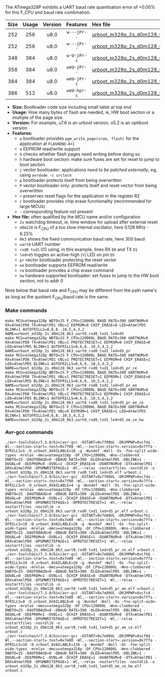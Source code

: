 The ATmega328P exhibits a UART baud rate quantisation error of +0.00% for this F_CPU and baud rate combination.

|Size|Usage|Version|Features|Hex file|
|:-:|:-:|:-:|:-:|:--|
|252|256|u8.0|`w---jPr--`|[urboot_m328p_2s_d0m128_0k3_uart0_rxd0_txd1_led+d5.hex](https://raw.githubusercontent.com/stefanrueger/urboot.hex/main/mcus/atmega328p/watchdog_2_s/internal_oscillator_d-6.25%25/%2B0m128000_hz/%2B%2B%2B0k3_baud/uart0_rxd0_txd1/led%2Bd5/urboot_m328p_2s_d0m128_0k3_uart0_rxd0_txd1_led%2Bd5.hex)|
|252|256|u8.0|`w---jPr--`|[urboot_m328p_2s_d0m128_0k3_uart0_rxd0_txd1_led+d5_pr.hex](https://raw.githubusercontent.com/stefanrueger/urboot.hex/main/mcus/atmega328p/watchdog_2_s/internal_oscillator_d-6.25%25/%2B0m128000_hz/%2B%2B%2B0k3_baud/uart0_rxd0_txd1/led%2Bd5/urboot_m328p_2s_d0m128_0k3_uart0_rxd0_txd1_led%2Bd5_pr.hex)|
|348|384|u8.0|`w-U-jPr-c`|[urboot_m328p_2s_d0m128_0k3_uart0_rxd0_txd1_led+d5_pr_ce.hex](https://raw.githubusercontent.com/stefanrueger/urboot.hex/main/mcus/atmega328p/watchdog_2_s/internal_oscillator_d-6.25%25/%2B0m128000_hz/%2B%2B%2B0k3_baud/uart0_rxd0_txd1/led%2Bd5/urboot_m328p_2s_d0m128_0k3_uart0_rxd0_txd1_led%2Bd5_pr_ce.hex)|
|358|384|u8.0|`weU-jPr--`|[urboot_m328p_2s_d0m128_0k3_uart0_rxd0_txd1_led+d5_pr_ee.hex](https://raw.githubusercontent.com/stefanrueger/urboot.hex/main/mcus/atmega328p/watchdog_2_s/internal_oscillator_d-6.25%25/%2B0m128000_hz/%2B%2B%2B0k3_baud/uart0_rxd0_txd1/led%2Bd5/urboot_m328p_2s_d0m128_0k3_uart0_rxd0_txd1_led%2Bd5_pr_ee.hex)|
|384|384|u8.0|`weU-jPr-c`|[urboot_m328p_2s_d0m128_0k3_uart0_rxd0_txd1_led+d5_pr_ee_ce.hex](https://raw.githubusercontent.com/stefanrueger/urboot.hex/main/mcus/atmega328p/watchdog_2_s/internal_oscillator_d-6.25%25/%2B0m128000_hz/%2B%2B%2B0k3_baud/uart0_rxd0_txd1/led%2Bd5/urboot_m328p_2s_d0m128_0k3_uart0_rxd0_txd1_led%2Bd5_pr_ee_ce.hex)|
|386|512|u8.0|`weU-hpr-c`|[urboot_m328p_2s_d0m128_0k3_uart0_rxd0_txd1_led+d5_ee_ce_hw.hex](https://raw.githubusercontent.com/stefanrueger/urboot.hex/main/mcus/atmega328p/watchdog_2_s/internal_oscillator_d-6.25%25/%2B0m128000_hz/%2B%2B%2B0k3_baud/uart0_rxd0_txd1/led%2Bd5/urboot_m328p_2s_d0m128_0k3_uart0_rxd0_txd1_led%2Bd5_ee_ce_hw.hex)|

- **Size:** Bootloader code size including small table at top end
- **Usage:** How many bytes of flash are needed, ie, HW boot section or a multiple of the page size
- **Version:** For example, u7.6 is an urboot version, o5.2 is an optiboot version
- **Features:**
  + `w` bootloader provides `pgm_write_page(sram, flash)` for the application at `FLASHEND-4+1`
  + `e` EEPROM read/write support
  + `U` checks whether flash pages need writing before doing so
  + `h` hardware boot section: make sure fuses are set for reset to jump to boot section
  + `j` vector bootloader: applications *need to be patched externally*, eg, using `avrdude -c urclock`
  + `p` bootloader protects itself from being overwritten
  + `P` vector bootloader only: protects itself and reset vector from being overwritten
  + `r` preserves reset flags for the application in the register R2
  + `c` bootloader provides chip erase functionality (recommended for large MCUs)
  + `-` corresponding feature not present
- **Hex file:** often qualified by the MCU name and/or configuration
  + `2s` watchdog timeout, ie, time window for upload after external reset
  + `d0m128` is F<sub>CPU</sub> of a too slow internal oscillator, here 0.128 MHz - 6.25%
  + `0k3` shows the fixed communication baud rate, here 300 baud
  + `uart0` UART number
  + `rxd0 txd1` I/O using, in this example, lines RX `D0` and TX `D1`
  + `led+d5` toggles an active-high (`+`) LED on pin `D5`
  + `pr` vector bootloader protecting the reset vector
  + `ee` bootloader supports EEPROM read/write
  + `ce` bootloader provides a chip erase command
  + `hw` hardware supported bootloader: set fuses to jump to the HW boot section, not to addr 0


Note below that baud rate and F<sub>CPU</sub> may be different from the path name's as long as the quotient F<sub>CPU</sub>/baud rate is the same.

### Make commands
```
make MCU=atmega328p WDTO=2S F_CPU=120000L BAUD_RATE=300 UARTNUM=0 RX=AtmelPD0 TX=AtmelPD1 VBL=1 EEPROM=0 CHIP_ERASE=0 LED=AtmelPD5 BLINK=1 AUTOFRILLS=0,6,8..10,5,4,3,2 NAME=urboot_m328p_2s_d0m128_0k3_uart0_rxd0_txd1_led+d5
make MCU=atmega328p WDTO=2S F_CPU=120000L BAUD_RATE=300 UARTNUM=0 RX=AtmelPD0 TX=AtmelPD1 VBL=1 PROTECTRESET=1 EEPROM=0 CHIP_ERASE=0 LED=AtmelPD5 BLINK=1 AUTOFRILLS=0,6,8..10,5,4,3,2 NAME=urboot_m328p_2s_d0m128_0k3_uart0_rxd0_txd1_led+d5_pr
make MCU=atmega328p WDTO=2S F_CPU=120000L BAUD_RATE=300 UARTNUM=0 RX=AtmelPD0 TX=AtmelPD1 VBL=1 PROTECTRESET=1 EEPROM=0 CHIP_ERASE=1 LED=AtmelPD5 BLINK=1 AUTOFRILLS=0,6,8..10,5,4,3,2 NAME=urboot_m328p_2s_d0m128_0k3_uart0_rxd0_txd1_led+d5_pr_ce
make MCU=atmega328p WDTO=2S F_CPU=120000L BAUD_RATE=300 UARTNUM=0 RX=AtmelPD0 TX=AtmelPD1 VBL=1 PROTECTRESET=1 EEPROM=1 CHIP_ERASE=0 LED=AtmelPD5 BLINK=1 AUTOFRILLS=0,6,8..10,5,4,3,2 NAME=urboot_m328p_2s_d0m128_0k3_uart0_rxd0_txd1_led+d5_pr_ee
make MCU=atmega328p WDTO=2S F_CPU=120000L BAUD_RATE=300 UARTNUM=0 RX=AtmelPD0 TX=AtmelPD1 VBL=1 PROTECTRESET=1 EEPROM=1 CHIP_ERASE=1 LED=AtmelPD5 BLINK=1 AUTOFRILLS=0,6,8..10,5,4,3,2 NAME=urboot_m328p_2s_d0m128_0k3_uart0_rxd0_txd1_led+d5_pr_ee_ce
make MCU=atmega328p WDTO=2S F_CPU=120000L BAUD_RATE=300 UARTNUM=0 RX=AtmelPD0 TX=AtmelPD1 VBL=0 EEPROM=1 CHIP_ERASE=1 LED=AtmelPD5 BLINK=1 AUTOFRILLS=0,6,8..10,5,4,3,2 NAME=urboot_m328p_2s_d0m128_0k3_uart0_rxd0_txd1_led+d5_ee_ce_hw
```

### Avr-gcc commands
```
./avr-toolchain/7.3.0/bin/avr-gcc -DSTART=0x7f00UL -DRJMPWP=0xcfda -Wl,--section-start=.text=0x7f00 -Wl,--section-start=.version=0x7ffa -DFRILLS=5 -D_urboot_AVAILABLE=18 -g -Wundef -Wall -Os -fno-split-wide-types -mrelax -mmcu=atmega328p -DF_CPU=120000L -Wno-clobbered -DWDTO=2S -DAUTOBAUD=0 -DBAUD_RATE=300 -DLED=AtmelPD5 -DBLINK=1 -DDUAL=0 -DEEPROM=0 -DVBL=1 -DCHIP_ERASE=0 -DUARTNUM=0 -DTX=AtmelPD1 -DRX=AtmelPD0 -DPGMWRITEPAGE=1 -Wl,--relax -nostartfiles -nostdlib -o urboot_m328p_2s_d0m128_0k3_uart0_rxd0_txd1_led+d5.elf urboot.c
./avr-toolchain/7.3.0/bin/avr-gcc -DSTART=0x7f00UL -DRJMPWP=0xcfda -Wl,--section-start=.text=0x7f00 -Wl,--section-start=.version=0x7ffa -DFRILLS=5 -D_urboot_AVAILABLE=4 -g -Wundef -Wall -Os -fno-split-wide-types -mrelax -mmcu=atmega328p -DF_CPU=120000L -Wno-clobbered -DWDTO=2S -DAUTOBAUD=0 -DBAUD_RATE=300 -DLED=AtmelPD5 -DBLINK=1 -DDUAL=0 -DEEPROM=0 -DVBL=1 -DCHIP_ERASE=0 -DUARTNUM=0 -DTX=AtmelPD1 -DRX=AtmelPD0 -DPGMWRITEPAGE=1 -DPROTECTRESET=1 -Wl,--relax -nostartfiles -nostdlib -o urboot_m328p_2s_d0m128_0k3_uart0_rxd0_txd1_led+d5_pr.elf urboot.c
./avr-toolchain/7.3.0/bin/avr-gcc -DSTART=0x7e80UL -DRJMPWP=0xcfb1 -Wl,--section-start=.text=0x7e80 -Wl,--section-start=.version=0x7ffa -DFRILLS=10 -D_urboot_AVAILABLE=36 -g -Wundef -Wall -Os -fno-split-wide-types -mrelax -mmcu=atmega328p -DF_CPU=120000L -Wno-clobbered -DWDTO=2S -DAUTOBAUD=0 -DBAUD_RATE=300 -DLED=AtmelPD5 -DBLINK=1 -DDUAL=0 -DEEPROM=0 -DVBL=1 -DCHIP_ERASE=1 -DUARTNUM=0 -DTX=AtmelPD1 -DRX=AtmelPD0 -DPGMWRITEPAGE=1 -DPROTECTRESET=1 -Wl,--relax -nostartfiles -nostdlib -o urboot_m328p_2s_d0m128_0k3_uart0_rxd0_txd1_led+d5_pr_ce.elf urboot.c
./avr-toolchain/7.3.0/bin/avr-gcc -DSTART=0x7e80UL -DRJMPWP=0xcfb6 -Wl,--section-start=.text=0x7e80 -Wl,--section-start=.version=0x7ffa -DFRILLS=10 -D_urboot_AVAILABLE=26 -g -Wundef -Wall -Os -fno-split-wide-types -mrelax -mmcu=atmega328p -DF_CPU=120000L -Wno-clobbered -DWDTO=2S -DAUTOBAUD=0 -DBAUD_RATE=300 -DLED=AtmelPD5 -DBLINK=1 -DDUAL=0 -DEEPROM=1 -DVBL=1 -DCHIP_ERASE=0 -DUARTNUM=0 -DTX=AtmelPD1 -DRX=AtmelPD0 -DPGMWRITEPAGE=1 -DPROTECTRESET=1 -Wl,--relax -nostartfiles -nostdlib -o urboot_m328p_2s_d0m128_0k3_uart0_rxd0_txd1_led+d5_pr_ee.elf urboot.c
./avr-toolchain/7.3.0/bin/avr-gcc -DSTART=0x7e80UL -DRJMPWP=0xcfcd -Wl,--section-start=.text=0x7e80 -Wl,--section-start=.version=0x7ffa -DFRILLS=8 -D_urboot_AVAILABLE=0 -g -Wundef -Wall -Os -fno-split-wide-types -mrelax -mmcu=atmega328p -DF_CPU=120000L -Wno-clobbered -DWDTO=2S -DAUTOBAUD=0 -DBAUD_RATE=300 -DLED=AtmelPD5 -DBLINK=1 -DDUAL=0 -DEEPROM=1 -DVBL=1 -DCHIP_ERASE=1 -DUARTNUM=0 -DTX=AtmelPD1 -DRX=AtmelPD0 -DPGMWRITEPAGE=1 -DPROTECTRESET=1 -Wl,--relax -nostartfiles -nostdlib -o urboot_m328p_2s_d0m128_0k3_uart0_rxd0_txd1_led+d5_pr_ee_ce.elf urboot.c
./avr-toolchain/7.3.0/bin/avr-gcc -DSTART=0x7e00UL -DRJMPWP=0xcf8d -Wl,--section-start=.text=0x7e00 -Wl,--section-start=.version=0x7ffa -DFRILLS=10 -D_urboot_AVAILABLE=126 -g -Wundef -Wall -Os -fno-split-wide-types -mrelax -mmcu=atmega328p -DF_CPU=120000L -Wno-clobbered -DWDTO=2S -DAUTOBAUD=0 -DBAUD_RATE=300 -DLED=AtmelPD5 -DBLINK=1 -DDUAL=0 -DEEPROM=1 -DVBL=0 -DCHIP_ERASE=1 -DUARTNUM=0 -DTX=AtmelPD1 -DRX=AtmelPD0 -DPGMWRITEPAGE=1 -Wl,--relax -nostartfiles -nostdlib -o urboot_m328p_2s_d0m128_0k3_uart0_rxd0_txd1_led+d5_ee_ce_hw.elf urboot.c
```


